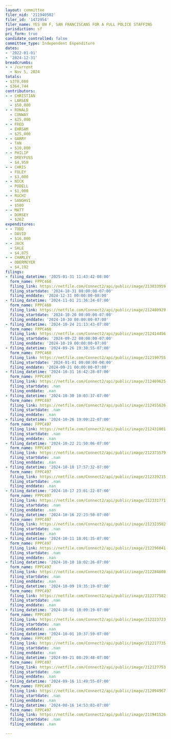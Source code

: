 ```yaml
---
layout: committee
filer_nid: '211940502'
filer_id: '1472954'
filer_name: YES ON F, SAN FRANCISCANS FOR A FULL POLICE STAFFING
jurisdiction: sf
pri_form: true
candidate_controlled: false
committee_type: Independent Expenditure
dates:
- '2022-01-01'
- '2024-12-31'
breadcrumbs:
- - /current
  - Nov 5, 2024
totals:
- $378,080
- $364,744
contributors:
- - CHRISTIAN
  - LARSEN
  - $50,000
- - RONALD
  - CONWAY
  - $25,000
- - FRED
  - EHRSAM
  - $25,000
- - GARRY
  - TAN
  - $10,000
- - PHILIP
  - DREYFUSS
  - $4,950
- - CHRIS
  - FOLEY
  - $3,000
- - NICK
  - PODELL
  - $1,000
- - RUCHI
  - SANGHVI
  - $500
- - MATT
  - DORSEY
  - $262
expenditures:
- - TODD
  - DAVID
  - $16,000
- - JACK
  - SALE
  - $4,875
- - CHARLEY
  - OBERMEYER
  - $4,192
filings:
- filing_datetime: '2025-01-31 11:43:42-08:00'
  form_name: FPPC460
  filing_link: https://netfile.com/Connect2/api/public/image/213033959
  filing_startdate: '2024-10-31 00:00:00-07:00'
  filing_enddate: '2024-12-31 00:00:00-08:00'
- filing_datetime: '2024-11-01 21:36:24-07:00'
  form_name: FPPC460
  filing_link: https://netfile.com/Connect2/api/public/image/212480929
  filing_startdate: '2024-10-20 00:00:00-07:00'
  filing_enddate: '2024-10-30 00:00:00-07:00'
- filing_datetime: '2024-10-24 21:13:43-07:00'
  form_name: FPPC460
  filing_link: https://netfile.com/Connect2/api/public/image/212414456
  filing_startdate: '2024-09-22 00:00:00-07:00'
  filing_enddate: '2024-10-19 00:00:00-07:00'
- filing_datetime: '2024-09-26 19:38:55-07:00'
  form_name: FPPC460
  filing_link: https://netfile.com/Connect2/api/public/image/212190755
  filing_startdate: '2024-01-01 00:00:00-08:00'
  filing_enddate: '2024-09-21 00:00:00-07:00'
- filing_datetime: '2024-10-31 16:42:28-07:00'
  form_name: FPPC497
  filing_link: https://netfile.com/Connect2/api/public/image/212469625
  filing_startdate: .nan
  filing_enddate: .nan
- filing_datetime: '2024-10-30 10:03:37-07:00'
  form_name: FPPC497
  filing_link: https://netfile.com/Connect2/api/public/image/212455626
  filing_startdate: .nan
  filing_enddate: .nan
- filing_datetime: '2024-10-26 19:09:22-07:00'
  form_name: FPPC497
  filing_link: https://netfile.com/Connect2/api/public/image/212431001
  filing_startdate: .nan
  filing_enddate: .nan
- filing_datetime: '2024-10-22 21:50:06-07:00'
  form_name: FPPC497
  filing_link: https://netfile.com/Connect2/api/public/image/212373579
  filing_startdate: .nan
  filing_enddate: .nan
- filing_datetime: '2024-10-18 17:57:32-07:00'
  form_name: FPPC497
  filing_link: https://netfile.com/Connect2/api/public/image/212339215
  filing_startdate: .nan
  filing_enddate: .nan
- filing_datetime: '2024-10-17 23:01:22-07:00'
  form_name: FPPC497
  filing_link: https://netfile.com/Connect2/api/public/image/212331771
  filing_startdate: .nan
  filing_enddate: .nan
- filing_datetime: '2024-10-16 22:23:50-07:00'
  form_name: FPPC497
  filing_link: https://netfile.com/Connect2/api/public/image/212323582
  filing_startdate: .nan
  filing_enddate: .nan
- filing_datetime: '2024-10-11 18:01:35-07:00'
  form_name: FPPC497
  filing_link: https://netfile.com/Connect2/api/public/image/212296041
  filing_startdate: .nan
  filing_enddate: .nan
- filing_datetime: '2024-10-10 18:02:26-07:00'
  form_name: FPPC497
  filing_link: https://netfile.com/Connect2/api/public/image/212284608
  filing_startdate: .nan
  filing_enddate: .nan
- filing_datetime: '2024-10-09 19:35:19-07:00'
  form_name: FPPC497
  filing_link: https://netfile.com/Connect2/api/public/image/212277582
  filing_startdate: .nan
  filing_enddate: .nan
- filing_datetime: '2024-10-01 18:09:19-07:00'
  form_name: FPPC497
  filing_link: https://netfile.com/Connect2/api/public/image/212223723
  filing_startdate: .nan
  filing_enddate: .nan
- filing_datetime: '2024-10-01 10:37:59-07:00'
  form_name: FPPC497
  filing_link: https://netfile.com/Connect2/api/public/image/212217735
  filing_startdate: .nan
  filing_enddate: .nan
- filing_datetime: '2024-09-21 08:29:48-07:00'
  form_name: FPPC497
  filing_link: https://netfile.com/Connect2/api/public/image/212127753
  filing_startdate: .nan
  filing_enddate: .nan
- filing_datetime: '2024-09-16 11:49:55-07:00'
  form_name: FPPC497
  filing_link: https://netfile.com/Connect2/api/public/image/212094967
  filing_startdate: .nan
  filing_enddate: .nan
- filing_datetime: '2024-08-16 14:53:03-07:00'
  form_name: FPPC497
  filing_link: https://netfile.com/Connect2/api/public/image/211941526
  filing_startdate: .nan
  filing_enddate: .nan

---
```

